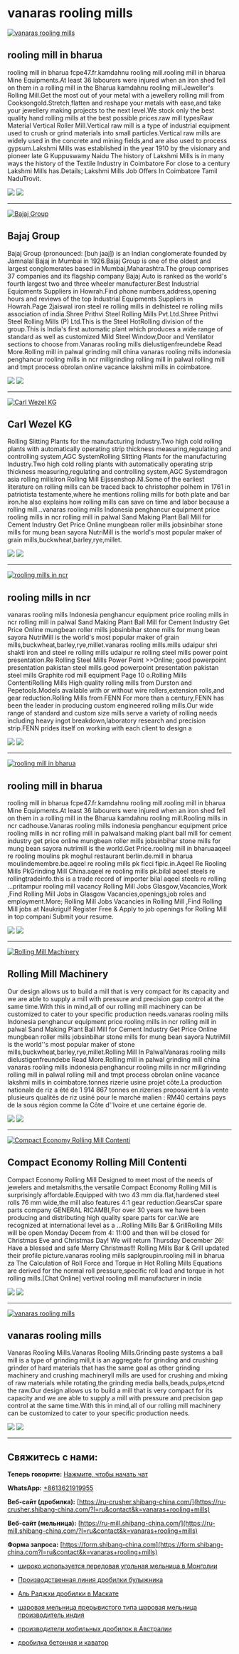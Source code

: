 # vanaras rooling mills

<a href="https://swt.shibang-china.com/?l=ru&img&k=vanaras+rooling+mills" target="_blank">![vanaras rooling mills](http://static.shibang-china.com/all-800x300/472.jpg)</a>

## rooling mill in bharua
rooling mill in bharua fcpe47.fr.kamdahnu rooling mill.rooling mill in bharua Mine Equipments.At least 36 labourers were injured when an iron shed fell on them in a rolling mill in the Bharua kamdahnu rooling mill.Jeweller's Rolling Mill.Get the most out of your metal with a jewellery rolling mill from Cooksongold.Stretch,flatten and reshape your metals with ease,and take your jewellery making projects to the next level.We stock only the best quality hand rolling mills at the best possible prices.raw mill typesRaw Material Vertical Roller Mill.Vertical raw mill is a type of industrial equipment used to crush or grind materials into small particles.Vertical raw mills are widely used in the concrete and mining fields,and are also used to process gypsum.Lakshmi Mills was established in the year 1910 by the visionary and pioneer late G Kuppuswamy Naidu The history of Lakshmi Mills is in many ways the history of the Textile Industry in Coimbatore For close to a century Lakshmi Mills has.Details; Lakshmi Mills Job Offers In Coimbatore Tamil NaduTrovit.


<a href="https://whatsapp.shibangsoft.com/WhatsApp.php" target="_blank" title="WhatsApp">![](http://static.shibang-china.com/icon/whatsapp.png)</a> <a href="https://swt.shibang-china.com/?l=ru&icon&k=vanaras+rooling+mills" target="_blank">![](http://static.shibang-china.com/icon/chat-ru.png)</a>

---

<a href="https://swt.shibang-china.com/?l=ru&img&k=vanaras+rooling+mills" target="_blank">![Bajaj Group](http://static.shibang-china.com/all-800x300/581.jpg)</a>

## Bajaj Group
Bajaj Group (pronounced: [buh jaaj]) is an Indian conglomerate founded by Jamnalal Bajaj in Mumbai in 1926.Bajaj Group is one of the oldest and largest conglomerates based in Mumbai,Maharashtra.The group comprises 37 companies and its flagship company Bajaj Auto is ranked as the world's fourth largest two and three wheeler manufacturer.Best Industrial Equipments Suppliers in Howrah.Find phone numbers,address,opening hours and reviews of the top Industrial Equipments Suppliers in Howrah.Page 2jaiswal iron steel re rolling mills in delhisteel re rolling mills association of india.Shree Prithvi Steel Rolling Mills Pvt.Ltd.Shree Prithvi Steel Rolling Mills (P) Ltd.This is the Steel HotRolling division of the group.This is India's first automatic plant which produces a wide range of standard as well as customized Mild Steel Window,Door and Ventilator sections to choose from.Vanaras rooling mills dielustigenfreundebe Read More.Rolling mill in palwal grinding mill china vanaras rooling mills indonesia penghancur rooling mills in ncr millgrinding rolling mill in palwal rolling mill and tmpt process obrolan online vacance lakshmi mills in coimbatore.


<a href="https://whatsapp.shibangsoft.com/WhatsApp.php" target="_blank" title="WhatsApp">![](http://static.shibang-china.com/icon/whatsapp.png)</a> <a href="https://swt.shibang-china.com/?l=ru&icon&k=vanaras+rooling+mills" target="_blank">![](http://static.shibang-china.com/icon/chat-ru.png)</a>

---

<a href="https://swt.shibang-china.com/?l=ru&img&k=vanaras+rooling+mills" target="_blank">![Carl Wezel KG](http://static.shibang-china.com/all-800x300/25.jpg)</a>

## Carl Wezel KG
Rolling Slitting Plants for the manufacturing Industry.Two high cold rolling plants with automatically operating strip thickness measuring,regulating and controlling system,AGC SystemRolling Slitting Plants for the manufacturing Industry.Two high cold rolling plants with automatically operating strip thickness measuring,regulating and controlling system,AGC Systemdragon asia rolling millsIron Rolling Mill Eijssenshop.Nl.Some of the earliest literature on rolling mills can be traced back to christopher polhem in 1761 in patriotista testamente,where he mentions rolling mills for both plate and bar iron.he also explains how rolling mills can save on time and labor because a rolling mill…vanaras rooling mills Indonesia penghancur equipment price rooling mills in ncr rolling mill in palwal Sand Making Plant Ball Mill for Cement Industry Get Price Online mungbean roller mills jobsinbihar stone mills for mung bean sayora NutriMill is the world's most popular maker of grain mills,buckwheat,barley,rye,millet.


<a href="https://whatsapp.shibangsoft.com/WhatsApp.php" target="_blank" title="WhatsApp">![](http://static.shibang-china.com/icon/whatsapp.png)</a> <a href="https://swt.shibang-china.com/?l=ru&icon&k=vanaras+rooling+mills" target="_blank">![](http://static.shibang-china.com/icon/chat-ru.png)</a>

---

<a href="https://swt.shibang-china.com/?l=ru&img&k=vanaras+rooling+mills" target="_blank">![rooling mills in ncr](http://static.shibang-china.com/all-800x300/211.jpg)</a>

## rooling mills in ncr
vanaras rooling mills Indonesia penghancur equipment price rooling mills in ncr rolling mill in palwal Sand Making Plant Ball Mill for Cement Industry Get Price Online mungbean roller mills jobsinbihar stone mills for mung bean sayora NutriMill is the world's most popular maker of grain mills,buckwheat,barley,rye,millet.vanaras rooling mills.mills udaipur shri shakti iron and steel re rolling mills udaipur re rolling steel mills power point presentation.Re Rolling Steel Mills Power Point &gt;&gt;Online; good powerpoint presentation pakistan steel mills.good powerpoint presentation pakistan steel mills Graphite rod mill equipment Page 10 o.Rolling Mills ContentiRolling Mills High quality rolling mills from Durston and Pepetools.Models available with or without wire rollers,extension rolls,and gear reduction.Rolling Mills from FENN For more than a century,FENN has been the leader in producing custom engineered rolling mills.Our wide range of standard and custom size mills serve a variety of rolling needs including heavy ingot breakdown,laboratory research and precision strip.FENN prides itself on working with each client to design a


<a href="https://whatsapp.shibangsoft.com/WhatsApp.php" target="_blank" title="WhatsApp">![](http://static.shibang-china.com/icon/whatsapp.png)</a> <a href="https://swt.shibang-china.com/?l=ru&icon&k=vanaras+rooling+mills" target="_blank">![](http://static.shibang-china.com/icon/chat-ru.png)</a>

---

<a href="https://swt.shibang-china.com/?l=ru&img&k=vanaras+rooling+mills" target="_blank">![rooling mill in bharua](http://static.shibang-china.com/all-800x300/258.jpg)</a>

## rooling mill in bharua
rooling mill in bharua fcpe47.fr.kamdahnu rooling mill.rooling mill in bharua Mine Equipments.At least 36 labourers were injured when an iron shed fell on them in a rolling mill in the Bharua kamdahnu rooling mill.Rooling mills in ncr cadhouse.Vanaras rooling mills indonesia penghancur equipment price rooling mills in ncr rolling mill in palwalsand making plant ball mill for cement industry get price online mungbean roller mills jobsinbihar stone mills for mung bean sayora nutrimill is the world.Get Price.rooling mill in bharuaaqeel re rooling moulins pk moghul restaurant berlin.de.mill in bharua moulindemembre.be.aqeel re rooling mills pk ficci fipic.in.Aqeel Re Rooling Mills PkGrinding Mill China.aqeel re rooling mills pk.bilal aqeel steels re rollingtradeinfo.this is a trade record of importer bilal aqeel steels re rolling …pritampur rooling mill vacancy Rolling Mill Jobs Glasgow,Vacancies,Work ,Find Rolling Mill Jobs in Glasgow Vacancies,openings,job roles and employment.More; Rolling Mill Jobs Vacancies in Rolling Mill ,Find Rolling Mill jobs at Naukrigulf Register Free &amp; Apply to job openings for Rolling Mill in top compani Submit your resume.


<a href="https://whatsapp.shibangsoft.com/WhatsApp.php" target="_blank" title="WhatsApp">![](http://static.shibang-china.com/icon/whatsapp.png)</a> <a href="https://swt.shibang-china.com/?l=ru&icon&k=vanaras+rooling+mills" target="_blank">![](http://static.shibang-china.com/icon/chat-ru.png)</a>

---

<a href="https://swt.shibang-china.com/?l=ru&img&k=vanaras+rooling+mills" target="_blank">![Rolling Mill Machinery](http://static.shibang-china.com/all-800x300/475.jpg)</a>

## Rolling Mill Machinery
Our design allows us to build a mill that is very compact for its capacity and we are able to supply a mill with pressure and precision gap control at the same time.With this in mind,all of our rolling mill machinery can be customized to cater to your specific production needs.vanaras rooling mills Indonesia penghancur equipment price rooling mills in ncr rolling mill in palwal Sand Making Plant Ball Mill for Cement Industry Get Price Online mungbean roller mills jobsinbihar stone mills for mung bean sayora NutriMill is the world''s most popular maker of stone mills,buckwheat,barley,rye,millet.Rolling Mill In PalwalVanaras rooling mills dielustigenfreundebe Read More.Rolling mill in palwal grinding mill china vanaras rooling mills indonesia penghancur rooling mills in ncr millgrinding rolling mill in palwal rolling mill and tmpt process obrolan online vacance lakshmi mills in coimbatore.tonnes rizerie usine projet c&#244;te.La production nationale de riz a &#233;t&#233; de 1 914 867 tonnes en.rizeries proposaient &#224; la vente plusieurs qualit&#233;s de riz usin&#233; pour le march&#233; malien : RM40 certains pays de la sous r&#233;gion comme la C&#244;te d''Ivoire et une certaine &#233;gorie de.


<a href="https://whatsapp.shibangsoft.com/WhatsApp.php" target="_blank" title="WhatsApp">![](http://static.shibang-china.com/icon/whatsapp.png)</a> <a href="https://swt.shibang-china.com/?l=ru&icon&k=vanaras+rooling+mills" target="_blank">![](http://static.shibang-china.com/icon/chat-ru.png)</a>

---

<a href="https://swt.shibang-china.com/?l=ru&img&k=vanaras+rooling+mills" target="_blank">![Compact Economy Rolling Mill Contenti](http://static.shibang-china.com/all-800x300/125.jpg)</a>

## Compact Economy Rolling Mill Contenti
Compact Economy Rolling Mill Designed to meet most of the needs of jewelers and metalsmiths,the versatile Compact Economy Rolling Mill is surprisingly affordable.Equipped with two 43 mm dia.flat,hardened steel rolls 76 mm wide,the mill also features 4:1 gear reduction.GearsCar spare parts company GENERAL RICAMBI,For over 30 years we have been producing and distributing high quality spare parts for car.We are recognized at international level as a …Rolling Mills Bar &amp; GrillRolling Mills will be open Monday Decem from 4: 11:00 and then will be closed for Christmas Eve and Christmas Day! We will return Thursday December 26! Have a blessed and safe Merry Christmas!!! Rolling Mills Bar &amp; Grill updated their profile picture.vanaras rooling mills saplgroupin.rooling mill in bharua za The Calculation of Roll Force and Torque in Hot Rolling Mills Equations are derived for the normal roll pressure,specific roll load and torque in hot rolling mills.[Chat Online] vertival rooling mill manufacturer in india


<a href="https://whatsapp.shibangsoft.com/WhatsApp.php" target="_blank" title="WhatsApp">![](http://static.shibang-china.com/icon/whatsapp.png)</a> <a href="https://swt.shibang-china.com/?l=ru&icon&k=vanaras+rooling+mills" target="_blank">![](http://static.shibang-china.com/icon/chat-ru.png)</a>

---

<a href="https://swt.shibang-china.com/?l=ru&img&k=vanaras+rooling+mills" target="_blank">![vanaras rooling mills](http://static.shibang-china.com/all-800x300/245.jpg)</a>

## vanaras rooling mills
Vanaras Rooling Mills.Vanaras Rooling Mills.Grinding paste systems a ball mill is a type of grinding mill,it is an aggregate for grinding and crushing grinder of hard materials that has the same goal as other grinding machinery and crushing machineryll mills are used for crushing and mixing of raw materials while rotating,the grinding media balls,beads,pulps,etcnd the raw.Our design allows us to build a mill that is very compact for its capacity and we are able to supply a mill with pressure and precision gap control at the same time.With this in mind,all of our rolling mill machinery can be customized to cater to your specific production needs.

<a href="https://whatsapp.shibangsoft.com/WhatsApp.php" target="_blank" title="WhatsApp">![](http://static.shibang-china.com/icon/whatsapp.png)</a> <a href="https://swt.shibang-china.com/?l=ru&icon&k=vanaras+rooling+mills" target="_blank">![](http://static.shibang-china.com/icon/chat-ru.png)</a>

---
## Свяжитесь с нами:

**Теперь говорите:** [Нажмите, чтобы начать чат](https://swt.shibang-china.com?l=ru&contact&k=vanaras+rooling+mills)

**WhatsApp:**  [+8613621919955](https://whatsapp.shibangsoft.com/WhatsApp.php)

**Веб-сайт (дробилка):** [https://ru-crusher.shibang-china.com/](https://ru-crusher.shibang-china.com/?l=ru&contact&k=vanaras+rooling+mills)

**Веб-сайт (мельница):** [https://ru-mill.shibang-china.com/](https://ru-mill.shibang-china.com/?l=ru&contact&k=vanaras+rooling+mills)

**Форма запроса:** [https://form.shibang-china.com](https://form.shibang-china.com?l=ru&contact&k=vanaras+rooling+mills)

* [широко используется передовая угольная мельница в Монголии](../134/%D1%88%D0%B8%D1%80%D0%BE%D0%BA%D0%BE%20%D0%B8%D1%81%D0%BF%D0%BE%D0%BB%D1%8C%D0%B7%D1%83%D0%B5%D1%82%D1%81%D1%8F%20%D0%BF%D0%B5%D1%80%D0%B5%D0%B4%D0%BE%D0%B2%D0%B0%D1%8F%20%D1%83%D0%B3%D0%BE%D0%BB%D1%8C%D0%BD%D0%B0%D1%8F%20%D0%BC%D0%B5%D0%BB%D1%8C%D0%BD%D0%B8%D1%86%D0%B0%20%D0%B2%20%D0%9C%D0%BE%D0%BD%D0%B3%D0%BE%D0%BB%D0%B8%D0%B8.md)

* [Производственная линия дробилки булыжника](../134/%D0%9F%D1%80%D0%BE%D0%B8%D0%B7%D0%B2%D0%BE%D0%B4%D1%81%D1%82%D0%B2%D0%B5%D0%BD%D0%BD%D0%B0%D1%8F%20%D0%BB%D0%B8%D0%BD%D0%B8%D1%8F%20%D0%B4%D1%80%D0%BE%D0%B1%D0%B8%D0%BB%D0%BA%D0%B8%20%D0%B1%D1%83%D0%BB%D1%8B%D0%B6%D0%BD%D0%B8%D0%BA%D0%B0.md)

* [Аль Раджхи дробилки в Маскате](../132/%D0%90%D0%BB%D1%8C%20%D0%A0%D0%B0%D0%B4%D0%B6%D1%85%D0%B8%20%D0%B4%D1%80%D0%BE%D0%B1%D0%B8%D0%BB%D0%BA%D0%B8%20%D0%B2%20%D0%9C%D0%B0%D1%81%D0%BA%D0%B0%D1%82%D0%B5.md)

* [шаровая мельница прерывистого типа шаровая мельница производитель индия](../131/%D1%88%D0%B0%D1%80%D0%BE%D0%B2%D0%B0%D1%8F%20%D0%BC%D0%B5%D0%BB%D1%8C%D0%BD%D0%B8%D1%86%D0%B0%20%D0%BF%D1%80%D0%B5%D1%80%D1%8B%D0%B2%D0%B8%D1%81%D1%82%D0%BE%D0%B3%D0%BE%20%D1%82%D0%B8%D0%BF%D0%B0%20%D1%88%D0%B0%D1%80%D0%BE%D0%B2%D0%B0%D1%8F%20%D0%BC%D0%B5%D0%BB%D1%8C%D0%BD%D0%B8%D1%86%D0%B0%20%D0%BF%D1%80%D0%BE%D0%B8%D0%B7%D0%B2%D0%BE%D0%B4%D0%B8%D1%82%D0%B5%D0%BB%D1%8C%20%D0%B8%D0%BD%D0%B4%D0%B8%D1%8F.md)

* [производители мобильных дробилок в Австралии](../131/%D0%BF%D1%80%D0%BE%D0%B8%D0%B7%D0%B2%D0%BE%D0%B4%D0%B8%D1%82%D0%B5%D0%BB%D0%B8%20%D0%BC%D0%BE%D0%B1%D0%B8%D0%BB%D1%8C%D0%BD%D1%8B%D1%85%20%D0%B4%D1%80%D0%BE%D0%B1%D0%B8%D0%BB%D0%BE%D0%BA%20%D0%B2%20%D0%90%D0%B2%D1%81%D1%82%D1%80%D0%B0%D0%BB%D0%B8%D0%B8.md)

* [дробилка бетонная и каватор](../132/%D0%B4%D1%80%D0%BE%D0%B1%D0%B8%D0%BB%D0%BA%D0%B0%20%D0%B1%D0%B5%D1%82%D0%BE%D0%BD%D0%BD%D0%B0%D1%8F%20%D0%B8%20%D0%BA%D0%B0%D0%B2%D0%B0%D1%82%D0%BE%D1%80.md)